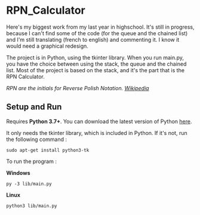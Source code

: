 # RPN_Calculator
Here's my biggest work from my last year in highschool. It's still in progress, because I can't find some of the code (for the queue and the chained list) and I'm still translating (french to english) and commenting it.
I know it would need a graphical redesign.


The project is in Python, using the tkinter library.
When you run main.py, you have the choice between using the stack, the queue and the chained list. Most of the project is based on the stack, and it's the part that is the RPN Calculator. 

*RPN are the initials for Reverse Polish Notation. [Wikipedia](https://en.wikipedia.org/wiki/Reverse_Polish_notation)*


## Setup and Run

Requires **Python 3.7+**. You can download the latest version of Python [here](https://www.python.org/downloads/).


It only needs the tkinter library, which is included in Python. If it's not, run the following command :

    sudo apt-get install python3-tk

To run the program :
    
**Windows**

    py -3 lib/main.py
    
**Linux**

    python3 lib/main.py
